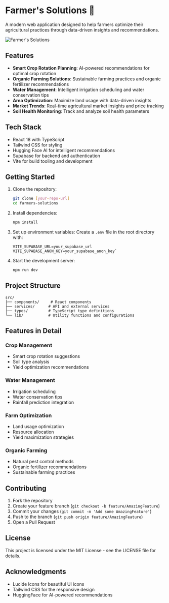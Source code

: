 # Farmer's Solutions 🌾

A modern web application designed to help farmers optimize their agricultural practices through data-driven insights and recommendations.

![Farmer's Solutions](https://images.unsplash.com/photo-1500937386664-56d1dfef3854?auto=format&fit=crop&q=80&w=1200&h=400)

## Features

- **Smart Crop Rotation Planning**: AI-powered recommendations for optimal crop rotation
- **Organic Farming Solutions**: Sustainable farming practices and organic fertilizer recommendations
- **Water Management**: Intelligent irrigation scheduling and water conservation tips
- **Area Optimization**: Maximize land usage with data-driven insights
- **Market Trends**: Real-time agricultural market insights and price tracking
- **Soil Health Monitoring**: Track and analyze soil health parameters

## Tech Stack

- React 18 with TypeScript
- Tailwind CSS for styling
- Hugging Face AI for intelligent recommendations
- Supabase for backend and authentication
- Vite for build tooling and development

## Getting Started

1. Clone the repository:
   ```bash
   git clone [your-repo-url]
   cd farmers-solutions
   ```

2. Install dependencies:
   ```bash
   npm install
   ```

3. Set up environment variables:
   Create a `.env` file in the root directory with:
   ```
   VITE_SUPABASE_URL=your_supabase_url
   VITE_SUPABASE_ANON_KEY=your_supabase_anon_key`
   ```

4. Start the development server:
   ```bash
   npm run dev
   ```

## Project Structure

```
src/
├── components/     # React components
├── services/      # API and external services
├── types/         # TypeScript type definitions
└── lib/           # Utility functions and configurations
```

## Features in Detail

### Crop Management
- Smart crop rotation suggestions
- Soil type analysis
- Yield optimization recommendations

### Water Management
- Irrigation scheduling
- Water conservation tips
- Rainfall prediction integration

### Farm Optimization
- Land usage optimization
- Resource allocation
- Yield maximization strategies

### Organic Farming
- Natural pest control methods
- Organic fertilizer recommendations
- Sustainable farming practices

## Contributing

1. Fork the repository
2. Create your feature branch (`git checkout -b feature/AmazingFeature`)
3. Commit your changes (`git commit -m 'Add some AmazingFeature'`)
4. Push to the branch (`git push origin feature/AmazingFeature`)
5. Open a Pull Request

## License

This project is licensed under the MIT License - see the LICENSE file for details.

## Acknowledgments

- Lucide Icons for beautiful UI icons
- Tailwind CSS for the responsive design
- HuggingFace for AI-powered recommendations